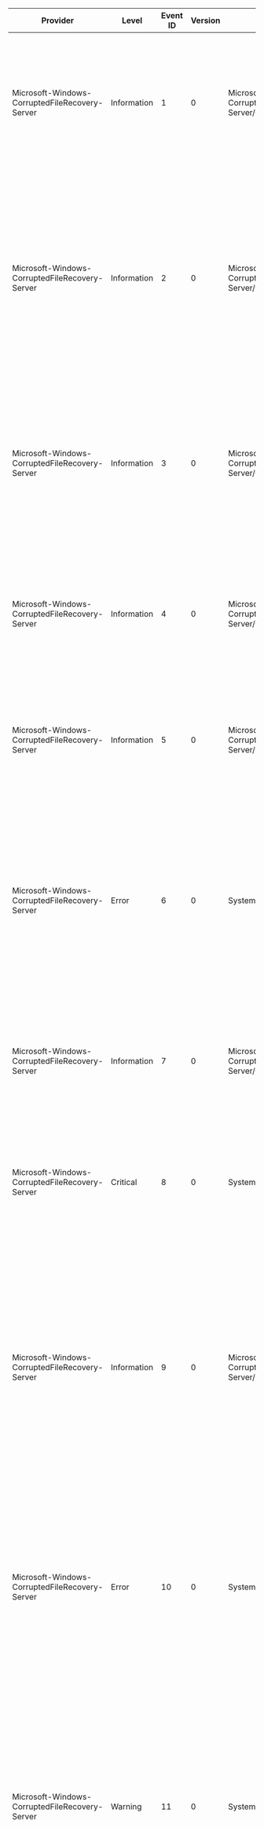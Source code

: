 Provider                                        |  Level        |  Event ID  |  Version  |  Channel                                                     |  Task  |  Opcode  |  Keyword  |  Message
------------------------------------------------|---------------|------------|-----------|--------------------------------------------------------------|--------|----------|-----------|---------------------------------------------------------------------------------------------------------------------------------------------------------------------------------------------------------------------------------------------------------------------------------------------------------------------------------------------------------------
Microsoft-Windows-CorruptedFileRecovery-Server  |  Information  |  1         |  0        |  Microsoft-Windows-CorruptedFileRecovery-Server/Operational  |        |          |           |  The file {FileName} may be corrupted, which may have caused the application {AppName} to stop working. Windows did not attempt to repair {FileName} because it is not a protected system file.
Microsoft-Windows-CorruptedFileRecovery-Server  |  Information  |  2         |  0        |  Microsoft-Windows-CorruptedFileRecovery-Server/Operational  |        |          |           |  The system file {FileName} is corrupted, which may have caused the application {AppName} to stop working. Windows will not attempt to repair {FileName} because too many corrupted files have been detected recently.  Frequent corruptions may indicate a problem with the disk on this computer.
Microsoft-Windows-CorruptedFileRecovery-Server  |  Information  |  3         |  0        |  Microsoft-Windows-CorruptedFileRecovery-Server/Operational  |        |          |           |  The system file {FileName} may be corrupted, which may have caused the application {AppName} to stop working. Windows did not attempt to repair this file because the same file has been repaired too many times over a recent period of time.
Microsoft-Windows-CorruptedFileRecovery-Server  |  Information  |  4         |  0        |  Microsoft-Windows-CorruptedFileRecovery-Server/Operational  |        |          |           |  The system file {FileName} is corrupted, which may have caused the application {AppName} to stop working. Windows did not attempt to repair this file because a repair attempt is already underway for the same file.
Microsoft-Windows-CorruptedFileRecovery-Server  |  Information  |  5         |  0        |  Microsoft-Windows-CorruptedFileRecovery-Server/Operational  |        |          |           |  The system file {FileName} was reported as being corrupted but Windows determined that the file is not actually damaged. It may have been repaired already.
Microsoft-Windows-CorruptedFileRecovery-Server  |  Error        |  6         |  0        |  System                                                      |        |          |           |  The system file {FileName} was corrupted, which may have caused the application {AppName} to stop working. Windows was unable to repair this file (error code {ErrorCode}).  Run the command "sfc /scannow" at an administrative command prompt to check for errors and to repair the file if necessary.
Microsoft-Windows-CorruptedFileRecovery-Server  |  Information  |  7         |  0        |  Microsoft-Windows-CorruptedFileRecovery-Server/Operational  |        |          |           |  The system file {FileName} was corrupted, which may have caused the application {AppName} to stop working. Windows successfully repaired the damaged file.
Microsoft-Windows-CorruptedFileRecovery-Server  |  Critical     |  8         |  0        |  System                                                      |        |          |           |  The system file {FileName} was corrupted, which may have caused the application {AppName} to stop working. Windows attempted to repair the file. A reboot is required to finish this repair.
Microsoft-Windows-CorruptedFileRecovery-Server  |  Information  |  9         |  0        |  Microsoft-Windows-CorruptedFileRecovery-Server/Operational  |        |          |           |  The system file {FileName} may be corrupted, which may have caused the application {AppName} to stop working. Windows attempted to repair the file, but the operation was cancelled before it could be completed.  Run the command "sfc /scannow" at an administrative command prompt to check for errors and to repair the file if necessary.
Microsoft-Windows-CorruptedFileRecovery-Server  |  Error        |  10        |  0        |  System                                                      |        |          |           |  The system file {FileName} may be corrupted, but Windows could not determine if the file was actually damaged (error code {ErrorCode}). No repair action was taken. Run the command "sfc /scannow" at an administrative command prompt to check for errors and to repair the file if necessary.
Microsoft-Windows-CorruptedFileRecovery-Server  |  Warning      |  11        |  0        |  System                                                      |        |          |           |  The system file {FileName} is corrupted, which may have caused the application {AppName} to stop working. Windows could not attempt to repair {FileName} because a previous repair operation was pended.  Reboot the computer and run the command "sfc /scannow" at an administrative command prompt to check for errors and to repair the file if necessary.
Microsoft-Windows-CorruptedFileRecovery-Server  |  Warning      |  12        |  0        |  System                                                      |        |          |           |  Windows detected that program file {FilePath} is corrupted, causing application {AppName} to stop working. To restore the file, reinstall {ProductName} version {ProductVersion}.
Microsoft-Windows-CorruptedFileRecovery-Server  |  Information  |  13        |  0        |  Microsoft-Windows-CorruptedFileRecovery-Server/Operational  |        |          |           |  The program file {FileName} was reported as being possibly corrupted, causing application {AppName} to stop working. Windows performed additional diagnostics and determined that the file is not actually damaged.
Microsoft-Windows-CorruptedFileRecovery-Server  |  Information  |  14        |  0        |  System                                                      |        |          |           |  The file {FileName} may be corrupted, which may have caused the application {AppName} to stop working. Windows did not attempt to repair {FileName} because it could not find its corresponding installer package.
Microsoft-Windows-CorruptedFileRecovery-Server  |  Information  |  15        |  0        |  Microsoft-Windows-CorruptedFileRecovery-Server/Operational  |        |          |           |  Windows detected that program file {FilePath} is corrupted, causing application {AppName} to stop working. Reinstalling {ProductName} version {ProductVersion} may repair the file. However, Windows is not launching a {ProductName} reinstallation because too many product reinstalls have run recently.
Microsoft-Windows-CorruptedFileRecovery-Server  |  Information  |  16        |  0        |  Microsoft-Windows-CorruptedFileRecovery-Server/Operational  |        |          |           |  Windows detected that program file {FilePath} is corrupted, causing application {AppName} to stop working. Reinstalling {ProductName} version {ProductVersion} may repair the file. However, Windows is not launching a {ProductName} reinstallation because that product has already been reinstalled too many times recently.
Microsoft-Windows-CorruptedFileRecovery-Server  |  Information  |  17        |  0        |  Microsoft-Windows-CorruptedFileRecovery-Server/Operational  |        |          |           |  The program file {FileName} was reported as being possibly corrupted, causing application {AppName} to stop working. Windows performed additional diagnostics and determined that the file is not an executable image. To avoid potential user data loss, Windows will not attempt to repair the file.